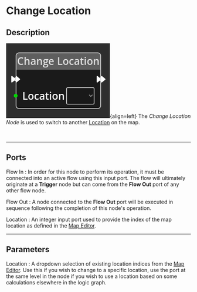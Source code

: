 
# Change Location

## Description

![Change Location Node](../../assets/nodes/changeroom_node.png){align=left} The
*Change Location Node* is used to switch to another
[Location](../../introduction/terminology.md#locations) on the map. 

<br style="clear:left"/>

-------

## Ports

Flow In
: In order for this node to perform its operation, it must be connected into an
  active flow using this input port. The flow will ultimately originate at a
  __Trigger__ node but can come from the __Flow Out__ port of any other flow
  node.

Flow Out
: A node connected to the __Flow Out__ port will be executed in sequence
  following the completion of this node's operation.


Location
: An integer input port used to provide the index of the map location as defined
  in the [Map Editor](../../interface/map_editor.md).


-------

## Parameters

Location 
: A dropdown selection of existing location indices from the [Map
  Editor](../../interface/map_editor.md). Use this if you wish to change to a
  specific location, use the port at the same level in the node if you wish to
  use a location based on some calculations elsewhere in the logic graph.
